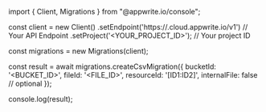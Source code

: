 import { Client, Migrations } from "@appwrite.io/console";

const client = new Client()
    .setEndpoint('https://<REGION>.cloud.appwrite.io/v1') // Your API Endpoint
    .setProject('<YOUR_PROJECT_ID>'); // Your project ID

const migrations = new Migrations(client);

const result = await migrations.createCsvMigration({
    bucketId: '<BUCKET_ID>',
    fileId: '<FILE_ID>',
    resourceId: '[ID1:ID2]',
    internalFile: false // optional
});

console.log(result);
